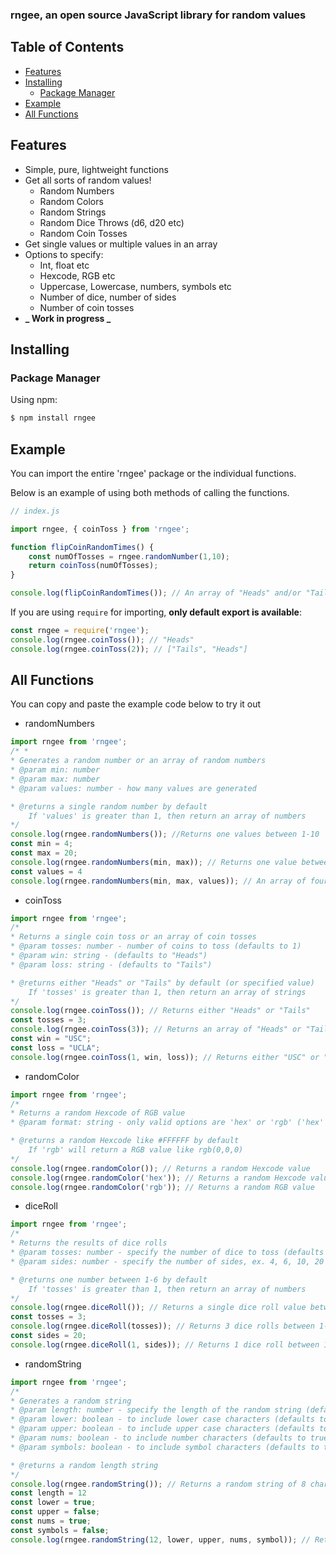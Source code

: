 ### rngee, an open source JavaScript library for random values

## Table of Contents

-   [Features](#features)
-   [Installing](#installing)
    -   [Package Manager](#package-manager)
-   [Example](#example)
-   [All Functions](#all-functions)

## Features

-   Simple, pure, lightweight functions
-   Get all sorts of random values!
    -   Random Numbers
    -   Random Colors
    -   Random Strings
    -   Random Dice Throws (d6, d20 etc)
    -   Random Coin Tosses
-   Get single values or multiple values in an array
-   Options to specify:
    -   Int, float etc
    -   Hexcode, RGB etc
    -   Uppercase, Lowercase, numbers, symbols etc
    -   Number of dice, number of sides
    -   Number of coin tosses
-   **_ Work in progress _**

## Installing

### Package Manager

Using npm:

```bash
$ npm install rngee
```

## Example

You can import the entire 'rngee' package or the individual functions.

Below is an example of using both methods of calling the functions.
```js
// index.js

import rngee, { coinToss } from 'rngee';

function flipCoinRandomTimes() {
    const numOfTosses = rngee.randomNumber(1,10);
    return coinToss(numOfTosses);
}

console.log(flipCoinRandomTimes()); // An array of "Heads" and/or "Tails"
```

If you are using `require` for importing, **only default export is available**:

```js
const rngee = require('rngee');
console.log(rngee.coinToss()); // "Heads"
console.log(rngee.coinToss(2)); // ["Tails", "Heads"]
```

## All Functions

You can copy and paste the example code below to try it out

-   randomNumbers

```js
import rngee from 'rngee';
/* *
* Generates a random number or an array of random numbers
* @param min: number
* @param max: number
* @param values: number - how many values are generated

* @returns a single random number by default
    If 'values' is greater than 1, then return an array of numbers
*/
console.log(rngee.randomNumbers()); //Returns one values between 1-10
const min = 4;
const max = 20;
console.log(rngee.randomNumbers(min, max)); // Returns one value between 4-20
const values = 4
console.log(rngee.randomNumbers(min, max, values)); // An array of four values between 4 and 20

```

-   coinToss

```js
import rngee from 'rngee';
/*
* Returns a single coin toss or an array of coin tosses
* @param tosses: number - number of coins to toss (defaults to 1)
* @param win: string - (defaults to "Heads")
* @param loss: string - (defaults to "Tails")

* @returns either "Heads" or "Tails" by default (or specified value)
    If 'tosses' is greater than 1, then return an array of strings
*/
console.log(rngee.coinToss()); // Returns either "Heads" or "Tails"
const tosses = 3;
console.log(rngee.coinToss(3)); // Returns an array of "Heads" or "Tails"
const win = "USC";
const loss = "UCLA";
console.log(rngee.coinToss(1, win, loss)); // Returns either "USC" or "UCLA"

```
-   randomColor

```js
import rngee from 'rngee';
/*
* Returns a random Hexcode of RGB value
* @param format: string - only valid options are 'hex' or 'rgb' ('hex' is the default format)

* @returns a random Hexcode like #FFFFFF by default
    If 'rgb' will return a RGB value like rgb(0,0,0)
*/
console.log(rngee.randomColor()); // Returns a random Hexcode value
console.log(rngee.randomColor('hex')); // Returns a random Hexcode value
console.log(rngee.randomColor('rgb')); // Returns a random RGB value
```
-   diceRoll

```js
import rngee from 'rngee';
/*
* Returns the results of dice rolls
* @param tosses: number - specify the number of dice to toss (defaults to 1)
* @param sides: number - specify the number of sides, ex. 4, 6, 10, 20 (defaults to 6)

* @returns one number between 1-6 by default
    If 'tosses' is greater than 1, then return an array of numbers
*/
console.log(rngee.diceRoll()); // Returns a single dice roll value between 1-6
const tosses = 3;
console.log(rngee.diceRoll(tosses)); // Returns 3 dice rolls between 1-6 in an array
const sides = 20;
console.log(rngee.diceRoll(1, sides)); // Returns 1 dice roll between 1-20 (d20)
```
-   randomString

```js
import rngee from 'rngee';
/*
* Generates a random string
* @param length: number - specify the length of the random string (defaults to 8)
* @param lower: boolean - to include lower case characters (defaults to true)
* @param upper: boolean - to include upper case characters (defaults to true)
* @param nums: boolean - to include number characters (defaults to true)
* @param symbols: boolean - to include symbol characters (defaults to true)

* @returns a random length string
*/
console.log(rngee.randomString()); // Returns a random string of 8 characters
const length = 12
const lower = true;
const upper = false;
const nums = true;
const symbols = false;
console.log(rngee.randomString(12, lower, upper, nums, symbol)); // Returns a string of 12 characters, only lowercase letters and numbers
```
